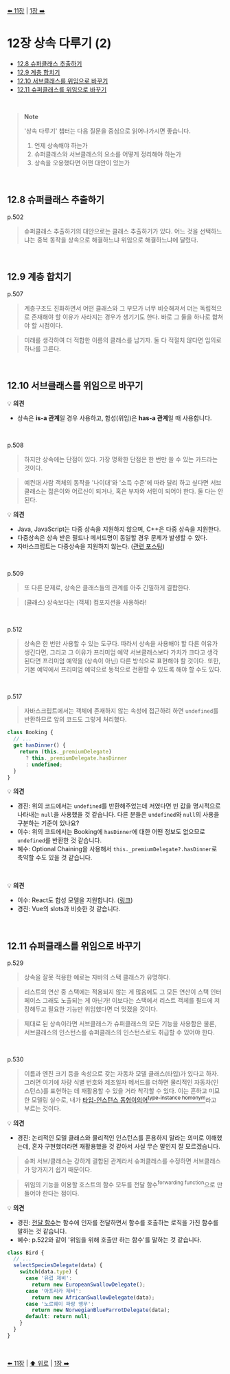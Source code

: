 [⬅️ 11장](https://github.com/read-with-us/refactoring/tree/main/ch11) | [1장 ➡️](https://github.com/read-with-us/refactoring/tree/main/ch01)

# 12장 상속 다루기 (2)

- [12.8 슈퍼클래스 추출하기](#128-슈퍼클래스-추출하기)
- [12.9 계층 합치기](#129-계층-합치기)
- [12.10 서브클래스를 위임으로 바꾸기](#1210-서브클래스를-위임으로-바꾸기)
- [12.11 슈퍼클래스를 위임으로 바꾸기](#1211-슈퍼클래스를-위임으로-바꾸기)

<br>

> **Note**
>
> '상속 다루기' 챕터는 다음 질문을 중심으로 읽어나가시면 좋습니다.
>
> 1. 언제 상속해야 하는가
> 2. 슈퍼클래스와 서브클래스의 요소를 어떻게 정리해야 하는가
> 3. 상속을 오용했다면 어떤 대안이 있는가

<br>

## 12.8 슈퍼클래스 추출하기
p.502
> 슈퍼클래스 추출하기의 대안으로는 클래스 추출하기가 있다. 어느 것을 선택하느냐는 중복 동작을 상속으로 해결하느냐 위임으로 해결하느냐에 달렸다.

<br>

## 12.9 계층 합치기
p.507
> 계층구조도 진화하면서 어떤 클래스와 그 부모가 너무 비슷해져서 더는 독립적으로 존재해야 할 이유가 사라지는 경우가 생기기도 한다. 바로 그 둘을 하나로 합쳐야 할 시점이다.

> 미래를 생각하여 더 적합한 이름의 클래스를 남기자. 둘 다 적절치 않다면 임의로 하나를 고른다.

<br>

## 12.10 서브클래스를 위임으로 바꾸기
💡 **의견**
- 상속은 **is-a 관계**일 경우 사용하고, 합성(위임)은 **has-a 관계**일 때 사용합니다.

<br>

p.508
> 하지만 상속에는 단점이 있다. 가장 명확한 단점은 한 번만 쓸 수 있는 카드라는 것이다.

> 예컨대 사람 객체의 동작을 '나이대'와 '소득 수준'에 따라 달리 하고 싶다면 서브클래스는 젊은이와 어르신이 되거나, 혹은 부자와 서민이 되어야 한다. 둘 다는 안 된다.

💡 **의견**
- Java, JavaScript는 다중 상속을 지원하지 않으며, C++은 다중 상속을 지원한다.
- 다중상속은 상속 받은 필드나 메서드명이 동일할 경우 문제가 발생할 수 있다.
- 자바스크립트는 다중상속을 지원하지 않는다. ([관련 포스팅](https://velog.io/@hustle-dev/JavaScript-%EB%8B%A4%EC%A4%91%EC%83%81%EC%86%8D))

<br>

p.509
> 또 다른 문제로, 상속은 클래스들의 관계를 아주 긴밀하게 결합한다.

> (클래스) 상속보다는 (객체) 컴포지션을 사용하라!

<br>

p.512
> 상속은 한 번만 사용할 수 있는 도구다.
> 따라서 상속을 사용해야 할 다른 이유가 생긴다면, 그리고 그 이유가 프리미엄 예약 서브클래스보다 가치가 크다고 생각된다면 프리미엄 예약을 (상속이 아닌) 다른 방식으로 표현해야 할 것이다.
> 또한, 기본 예약에서 프리미엄 예약으로 동적으로 전환할 수 있도록 해야 할 수도 있다.

<br>

p.517
> 자바스크립트에서는 객체에 존재하지 않는 속성에 접근하려 하면 `undefined`를 반환하므로 앞의 코드도 그렇게 처리했다.
```js
class Booking {
  // ...
  get hasDinner() {
    return (this._premiumDelegate) 
      ? this._premiumDelegate.hasDinner
      : undefined; 
  }
}
```


💡 **의견**
- 경진: 위의 코드에서는 `undefined`를 반환해주었는데 저였다면 빈 값을 명시적으로 나타내는 `null`을 사용했을 것 같습니다. 다른 분들은 `undefined`와 `null`의 사용을 구분하는 기준이 있나요?
- 이수: 위의 코드에서는 Booking에 `hasDinner`에 대한 어떤 정보도 없으므로 `undefined`를 반환한 것 같습니다.
- 혜수: Optional Chaining을 사용해서 `this._premiumDelegate?.hasDinner`로 축약할 수도 있을 것 같습니다.

<br>

  💡 **의견**
- 이수: React도 합성 모델을 지원합니다. ([링크](https://ko.reactjs.org/docs/composition-vs-inheritance.html))
- 경진: Vue의 slots과 비슷한 것 같습니다.

<br>

## 12.11 슈퍼클래스를 위임으로 바꾸기
p.529
> 상속을 잘못 적용한 예로는 자바의 스택 클래스가 유명하다.

> 리스트의 연산 중 스택에는 적용되지 않는 게 많음에도 그 모든 연산이 스택 인터페이스 그래도 노출되는 게 아닌가! 이보다는 스택에서 리스트 객체를 필드에 저장해두고 필요한 기능만 위임했다면 더 멋졌을 것이다.

> 제대로 된 상속이라면 서브클래스가 슈퍼클래스의 모든 기능을 사용함은 물론, 서브클래스의 인스턴스를 슈퍼클래스의 인스턴스로도 취급할 수 있어야 한다.

<br>

p.530
> 이름과 엔진 크기 등을 속성으로 갖는 자동차 모델 클래스(타입)가 있다고 하자.
> 그러면 여기에 차량 식별 번호와 제조일자 메서드를 더하면 물리적인 자동차(인스턴스)를 표현하는 데 재활용할 수 있을 거라 착각할 수 있다.
> 이는 흔하고 미묘한 모델링 실수로, 내가 [타입-인스턴스 동형이의어<sup>type-instance homonym</sup>](https://martinfowler.com/bliki/TypeInstanceHomonym.html)라고 부르는 것이다.

💡 **의견**
- 경진: 논리적인 모델 클래스와 물리적인 인스턴스를 혼용하지 말라는 의미로 이해했는데, 혼자 구현했더라면 재활용했을 것 같아서 사실 무슨 말인지 잘 모르겠습니다.

> 슈퍼 서브/클래스는 강하게 결합된 관계라서 슈퍼클래스를 수정하면 서브클래스가 망가지기 쉽기 때문이다.
 
> 위임의 기능을 이용할 호스트의 함수 모두를 전달 함수<sup>forwarding function</sup>으로 만들어야 한다는 점이다.

💡 **의견**
- 경진: [전달 함수](https://stackoverflow.com/a/3120033)는 함수에 인자를 전달하면서 함수를 호출하는 로직을 가진 함수를 말하는 것 같습니다.
- 혜수: p.522와 같이 '위임을 위해 호출만 하는 함수'를 말하는 것 같습니다.
```js
class Bird {
  // ...
  selectSpeciesDelegate(data) {
    switch(data.type) {
      case '유럽 제비':
        return new EuropeanSwallowDelegate();
      case '아프리카 제비':
        return new AfricanSwallowDelegate(data);
      case '노르웨이 파랑 앵무':
        return new NorwegianBlueParrotDelegate(data);
      default: return null;
    }
  }
}
```

<br>

[⬅️ 11장](https://github.com/read-with-us/refactoring/tree/main/ch11) | [⬆️ 위로](#12장-상속-다루기-2) | [1장 ➡️](https://github.com/read-with-us/refactoring/tree/main/ch01)
